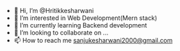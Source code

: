 - 👋 Hi, I’m @Hritikkesharwani
- 👀 I’m interested in Web Development(Mern stack)
- 🌱 I’m currently learning Backend development
- 💞️ I’m looking to collaborate on ...
- 📫 How to reach me sanjukesharwani2000@gmail.com

<!---
Hritikkesharwani/Hritikkesharwani is a ✨ special ✨ repository because its `README.md` (this file) appears on your GitHub profile.
You can click the Preview link to take a look at your changes.
--->
